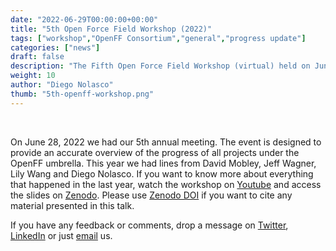 ```yaml
---
date: "2022-06-29T00:00:00+00:00"
title: "5th Open Force Field Workshop (2022)"
tags: ["workshop","OpenFF Consortium","general","progress update"]
categories: ["news"]
draft: false
description: "The Fifth Open Force Field Workshop (virtual) held on June 28, 2022"
weight: 10
author: "Diego Nolasco"
thumb: "5th-openff-workshop.png"
---
```


<br>

On June 28, 2022 we had our 5th annual meeting. The event is designed to provide an accurate overview of the progress of all projects under the OpenFF umbrella. This year we had lines from David Mobley, Jeff Wagner, Lily Wang and Diego Nolasco. If you want to know more about everything that happened in the last year, watch the workshop on [Youtube](https://youtu.be/Jw1iVjHkRPM) and access the slides on [Zenodo](https://zenodo.org/record/6774452). Please use [Zenodo DOI](https://doi.org/10.5281/zenodo.6774452) if you want to cite any material presented in this talk.

If you have any feedback or comments, drop a message on [Twitter](https://twitter.com/openforcefield), [LinkedIn](https://www.linkedin.com/company/openforcefield/) or just [email](info@openforcefield.org) us.
